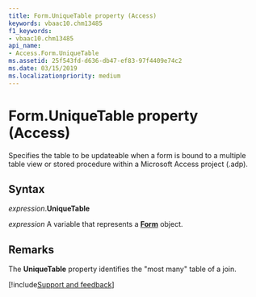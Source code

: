 ```yaml
---
title: Form.UniqueTable property (Access)
keywords: vbaac10.chm13485
f1_keywords:
- vbaac10.chm13485
api_name:
- Access.Form.UniqueTable
ms.assetid: 25f543fd-d636-db47-ef83-97f4409e74c2
ms.date: 03/15/2019
ms.localizationpriority: medium
---
```



# Form.UniqueTable property (Access)

Specifies the table to be updateable when a form is bound to a multiple table view or stored procedure within a Microsoft Access project (.adp).


## Syntax

_expression_.**UniqueTable**

_expression_ A variable that represents a **[Form](Access.Form.md)** object.


## Remarks

The **UniqueTable** property identifies the "most many" table of a join.




[!include[Support and feedback](~/includes/feedback-boilerplate.md)]